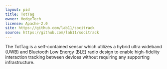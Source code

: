 ```yaml
---
layout: pid
title: TotTag
owner: HedgeTech
license: Apache-2.0
site: https://github.com/lab11/socitrack
source: https://github.com/lab11/socitrack
---
```

The TotTag is a self-contained sensor which utilizes a hybrid ultra
wideband (UWB) and Bluetooth Low Energy (BLE) radio design to enable
high-fidelity interaction tracking between devices without requiring
any supporting infrastructure.
